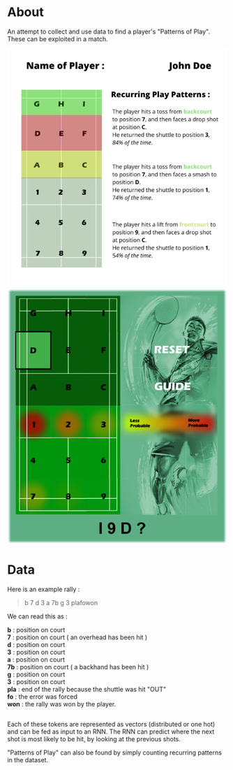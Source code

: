 # About
An attempt to collect and use data to find a player's "Patterns of Play". These can be exploited in a match.

![Sample report](<./samplereport.jpg>)
![Rally Simulator](<./rally simulator_v2.png>)


# Data
Here is an example rally :
> b 7 d 3 a 7b g 3 plafowon 

We can read this as :

**b**    : position on court\
**7**    : position on court ( an overhead has been hit )\
**d**    : position on court\
**3**    : position on court\
**a**    : position on court\
**7b**  : position on court ( a backhand has been hit )\
**g**    : position on court\
**3**    : position on court\
**pla**  : end of the rally because the shuttle was hit "OUT"\
**fo**   : the error was forced\
**won**  : the rally was won by the player.

##

Each of these tokens are represented as vectors (distributed or one hot) and can be fed as input to an RNN.
The RNN can predict where the next shot is most likely to be hit, by looking at the previous shots.

"Patterns of Play" can also be found by simply counting recurring patterns in the dataset.
